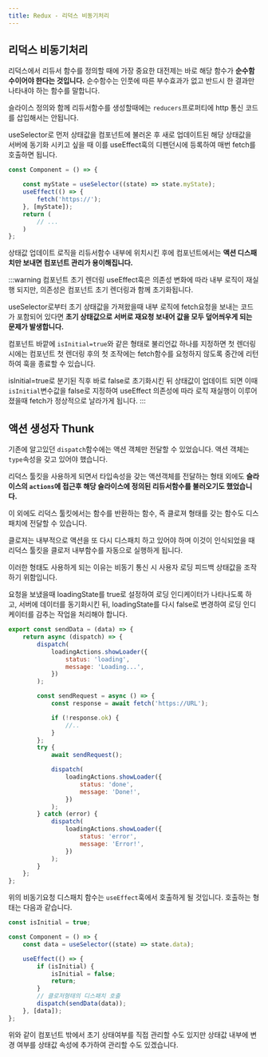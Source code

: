 ```yaml
---
title: Redux - 리덕스 비동기처리
---
```


## 리덕스 비동기처리

리덕스에서 리듀서 함수를 정의할 때에 가장 중요한 대전제는 바로 해당 함수가 **순수함수이어야 한다는 것입니다.** 순수함수는 인풋에 따른 부수효과가 없고 반드시 한 결과만 나타내야 하는 함수를 말합니다.

슬라이스 정의와 함께 리듀서함수를 생성할때에는 `reducers`프로퍼티에 http 통신 코드를 삽입해서는 안됩니다.

useSelector로 먼저 상태값을 컴포넌트에 불러온 후 새로 업데이트된 해당 상태값을 서버에 동기화 시키고 싶을 때 이를 useEffect훅의 디펜던시에 등록하여 매번 fetch를 호출하면 됩니다.

```javascript
const Component = () => {

    const myState = useSelector((state) => state.myState);
    useEffect(() => {
        fetch('https://');
    }, [myState]);
    return (
        // ...
    )
};
```

상태값 업데이트 로직을 리듀서함수 내부에 위치시킨 후에 컴포넌트에서는 **액션 디스패치만 보내면 컴포넌트 관리가 용이해집니다.**

:::warning 컴포넌트 초기 렌더링
useEffect훅은 의존성 변화에 따라 내부 로직이 재실행 되지만, 의존성은 컴포넌트 초기 렌더링과 함께 초기화됩니다.

useSelector로부터 초기 상태값을 가져왔을때 내부 로직에 fetch요청을 보내는 코드가 포함되어 있다면 **초기 상태값으로 서버로 재요청 보내어 값을 모두 덮어씌우게 되는 문제가 발생합니다.**

컴포넌트 바깥에 `isInitial=true`와 같은 형태로 불리언값 하나를 지정하면 첫 렌더링 시에는 컴포넌트 첫 렌더링 후의 첫 조작에는 fetch함수를 요청하지 않도록 중간에 리턴하여 훅을 종료할 수 있습니다.

isInitial=true로 분기된 직후 바로 false로 초기화시킨 뒤 상태값이 업데이트 되면 이때 `isInitial`변수값을 false로 지정하여 useEffect 의존성에 따라 로직 재실행이 이루어졌을때 fetch가 정상적으로 날라가게 됩니다.
:::

## 액션 생성자 Thunk

기존에 알고있던 `dispatch`함수에는 액션 객체만 전달할 수 있었습니다. 액션 객체는 `type`속성을 갖고 있어야 했습니다.

리덕스 툴킷을 사용하게 되면서 타입속성을 갖는 액션객체를 전달하는 형태 외에도 **슬라이스의 `actions`에 접근후 해당 슬라이스에 정의된 리듀서함수를 불러오기도 했었습니다.**

이 외에도 리덕스 툴킷에서는 함수를 반환하는 함수, 즉 클로져 형태를 갖는 함수도 디스패치에 전달할 수 있습니다.

클로져는 내부적으로 액션을 또 다시 디스패치 하고 있어야 하며 이것이 인식되었을 때 리덕스 툴킷을 클로저 내부함수를 자동으로 실행하게 됩니다.

이러한 형태도 사용하게 되는 이유는 비동기 통신 시 사용자 로딩 피드백 상태값을 조작하기 위함입니다.

요청을 보냈을때 loadingState를 true로 설정하여 로딩 인디케이터가 나타나도록 하고, 서버에 데이터를 동기화시킨 뒤, loadingState를 다시 false로 변경하여 로딩 인디케이터를 감추는 작업을 처리해야 합니다.

```javascript
export const sendData = (data) => {
    return async (dispatch) => {
        dispatch(
            loadingActions.showLoader({
                status: 'loading',
                message: 'Loading...',
            })
        );

        const sendRequest = async () => {
            const response = await fetch('https://URL');

            if (!response.ok) {
                //..
            }
        };
        try {
            await sendRequest();

            dispatch(
                loadingActions.showLoader({
                    status: 'done',
                    message: 'Done!',
                })
            );
        } catch (error) {
            dispatch(
                loadingActions.showLoader({
                    status: 'error',
                    message: 'Error!',
                })
            );
        }
    };
};
```

위의 비동기요청 디스패치 함수는 `useEffect`훅에서 호출하게 될 것입니다. 호출하는 형태는 다음과 같습니다.

```javascript
const isInitial = true;

const Component = () => {
    const data = useSelector((state) => state.data);

    useEffect(() => {
        if (isInitial) {
            isInitial = false;
            return;
        }
        // 클로저형태의 디스패치 호출
        dispatch(sendData(data));
    }, [data]);
};
```

위와 같이 컴포넌트 밖에서 초기 상태여부를 직접 관리할 수도 있지만 상태값 내부에 변경 여부를 상태값 속성에 추가하여 관리할 수도 있겠습니다.
